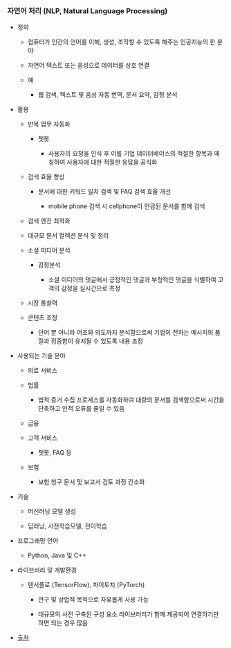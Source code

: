 ### 자연어 처리 (NLP, Natural Language Processing)

- 정의
  
  - 컴퓨터가 인간의 언어를 이해, 생성, 조작할 수 있도록 해주는 인공지능의 한 분야
  
  - 자연어 텍스트 또는 음성으로 데이터를 상호 연결
  
  - 예
    
    - 웹 검색, 텍스트 및 음성 자동 번역, 문서 요약, 감정 분석

- 활용
  
  - 반복 업무 자동화
    
    - 챗봇
      
      - 사용자의 요청을 인식 후 이를 기업 데이터베이스의 적절한 항목과 매칭하여 사용자에 대한 적절한 응답을 공식화
  
  - 검색 효율 향상
    
    - 문서에 대한 키워드 일치 검색 및 FAQ 검색 효율 개선
      
      - mobile phone 검색 시 cellphone이 언급된 문서를 함께 검색
  
  - 검색 엔진 최적화
  
  - 대규모 문서 컬렉션 분석 및 정리
  
  - 소셜 미디어 분석
    
    - 감정분석
      
      - 소셜 미디어의 댓글에서 긍정적인 댓글과 부정적인 댓글을 식별하여 고객의 감정을 실시간으로 측정
  
  - 시장 통찰력
  
  - 콘텐츠 조정
    
    - 단어 뿐 아니라 어조와 의도까지 분석함으로써 기업이 전하는 메시지의 품질과 정중함이 유지될 수 있도록 내용 조정

- 사용되는 기술 분야
  
  - 의료 서비스
  
  - 법률
    
    - 법적 증거 수집 프로세스를 자동화하여 대량의 문서를 검색함으로써 시간을 단축하고 인적 오류를 줄일 수 있음
  
  - 금융
  
  - 고객 서비스
    
    - 챗봇, FAQ 등
  
  - 보험
    
    - 보험 청구 문서 및 보고서 검토 과정 간소화

- 기술
  
  - 머신러닝 모델 생성
  
  - 딥러닝, 사전학습모델, 전이학습

- 프로그래밍 언어
  
  - Python, Java 및 C++

- 라이브러리 및 개발환경
  
  - 텐서플로 (TensorFlow), 파이토치 (PyTorch)
    
    - 연구 및 상업적 목적으로 자유롭게 사용 가능
    
    - 대규모의 사전 구축된 구성 요소 라이브러리가 함께 제공되어 연결하기만 하면 되는 경우 많음

- [출처](https://www.oracle.com/kr/artificial-intelligence/what-is-natural-language-processing)